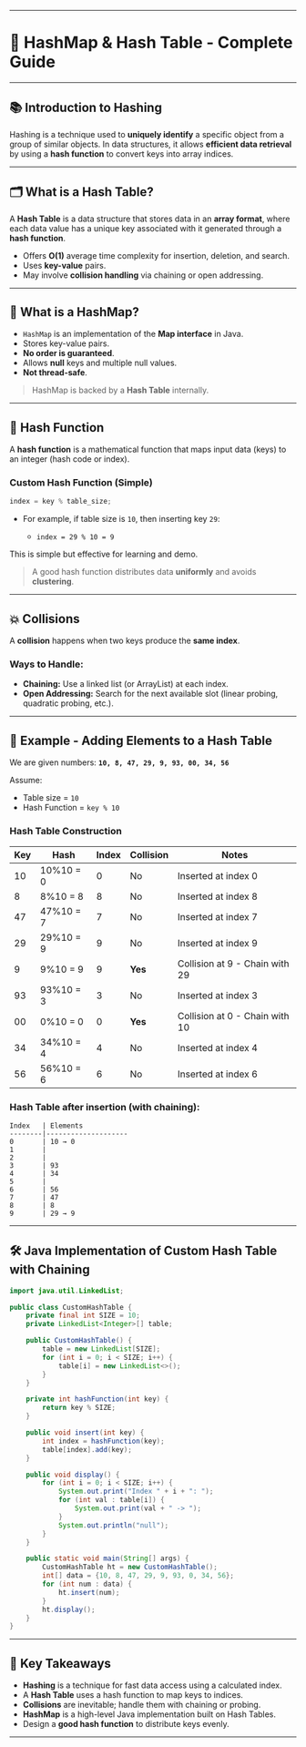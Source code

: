 
---


# 🧠 HashMap & Hash Table - Complete Guide

---

## 📚 Introduction to Hashing

Hashing is a technique used to **uniquely identify** a specific object from a group of similar objects. In data structures, it allows **efficient data retrieval** by using a **hash function** to convert keys into array indices.

---

## 🗂️ What is a Hash Table?

A **Hash Table** is a data structure that stores data in an **array format**, where each data value has a unique key associated with it generated through a **hash function**.

- Offers **O(1)** average time complexity for insertion, deletion, and search.
- Uses **key-value** pairs.
- May involve **collision handling** via chaining or open addressing.

---

## 🧰 What is a HashMap?

- `HashMap` is an implementation of the **Map interface** in Java.
- Stores key-value pairs.
- **No order is guaranteed**.
- Allows **null** keys and multiple null values.
- **Not thread-safe**.

> HashMap is backed by a **Hash Table** internally.

---

## 🧮 Hash Function

A **hash function** is a mathematical function that maps input data (keys) to an integer (hash code or index).

### Custom Hash Function (Simple)

```java
index = key % table_size;
````

* For example, if table size is `10`, then inserting key `29`:

    * `index = 29 % 10 = 9`

This is simple but effective for learning and demo.

> A good hash function distributes data **uniformly** and avoids **clustering**.

---

## 💥 Collisions

A **collision** happens when two keys produce the **same index**.

### Ways to Handle:

* **Chaining:** Use a linked list (or ArrayList) at each index.
* **Open Addressing:** Search for the next available slot (linear probing, quadratic probing, etc.).

---

## 🔢 Example - Adding Elements to a Hash Table

We are given numbers:
**`10, 8, 47, 29, 9, 93, 00, 34, 56`**

Assume:

* Table size = `10`
* Hash Function = `key % 10`

### Hash Table Construction

| Key | Hash      | Index | Collision | Notes                          |
| --- | --------- | ----- | --------- | ------------------------------ |
| 10  | 10%10 = 0 | 0     | No        | Inserted at index 0            |
| 8   | 8%10 = 8  | 8     | No        | Inserted at index 8            |
| 47  | 47%10 = 7 | 7     | No        | Inserted at index 7            |
| 29  | 29%10 = 9 | 9     | No        | Inserted at index 9            |
| 9   | 9%10 = 9  | 9     | **Yes**   | Collision at 9 - Chain with 29 |
| 93  | 93%10 = 3 | 3     | No        | Inserted at index 3            |
| 00  | 0%10 = 0  | 0     | **Yes**   | Collision at 0 - Chain with 10 |
| 34  | 34%10 = 4 | 4     | No        | Inserted at index 4            |
| 56  | 56%10 = 6 | 6     | No        | Inserted at index 6            |

### Hash Table after insertion (with chaining):

```text
Index   | Elements
--------|--------------------
0       | 10 → 0
1       | 
2       | 
3       | 93
4       | 34
5       | 
6       | 56
7       | 47
8       | 8
9       | 29 → 9
```

---

## 🛠️ Java Implementation of Custom Hash Table with Chaining

```java
import java.util.LinkedList;

public class CustomHashTable {
    private final int SIZE = 10;
    private LinkedList<Integer>[] table;

    public CustomHashTable() {
        table = new LinkedList[SIZE];
        for (int i = 0; i < SIZE; i++) {
            table[i] = new LinkedList<>();
        }
    }

    private int hashFunction(int key) {
        return key % SIZE;
    }

    public void insert(int key) {
        int index = hashFunction(key);
        table[index].add(key);
    }

    public void display() {
        for (int i = 0; i < SIZE; i++) {
            System.out.print("Index " + i + ": ");
            for (int val : table[i]) {
                System.out.print(val + " -> ");
            }
            System.out.println("null");
        }
    }

    public static void main(String[] args) {
        CustomHashTable ht = new CustomHashTable();
        int[] data = {10, 8, 47, 29, 9, 93, 0, 34, 56};
        for (int num : data) {
            ht.insert(num);
        }
        ht.display();
    }
}
```

---

## 🧠 Key Takeaways

* **Hashing** is a technique for fast data access using a calculated index.
* A **Hash Table** uses a hash function to map keys to indices.
* **Collisions** are inevitable; handle them with chaining or probing.
* **HashMap** is a high-level Java implementation built on Hash Tables.
* Design a **good hash function** to distribute keys evenly.

---

